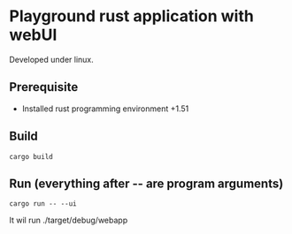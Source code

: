 # Playground rust application with webUI
Developed under linux.

## Prerequisite
- Installed rust programming environment +1.51

## Build

```
cargo build
```

## Run (everything after -- are program arguments)
```
cargo run -- --ui
```
It wil run ./target/debug/webapp
